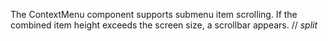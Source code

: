 The ContextMenu component supports submenu item scrolling. If the combined item height exceeds the screen size, a scrollbar appears.
// _split_